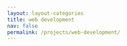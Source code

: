 ```yaml
---
layout: layout-categories
title: web development
nav: false
permalink: /projects/web-development/
---
```


